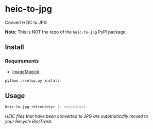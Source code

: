 # heic-to-jpg

Convert HEIC to JPG

**Note:** This is NOT the repo of the `heic-to-jpg` PyPI package.

## Install

### Requirements

- [ImageMagick](https://github.com/imagemagick/imagemagick)

```sh
python .\setup.py install
```

## Usage

```sh
heic-to-jpg <directory> [--recursive]
```

_HEIC files that have been converted to JPG are automatically moved to your Recycle Bin/Trash._
